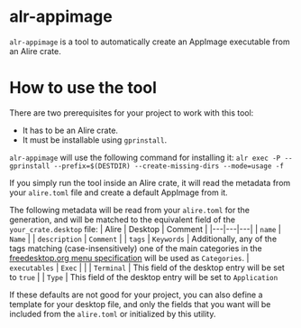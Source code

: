 # alr-appimage

`alr-appimage` is a tool to automatically create an AppImage executable from an Alire crate.

# How to use the tool

There are two prerequisites for your project to work with this tool:
- It has to be an Alire crate.
- It must be installable using `gprinstall`.

`alr-appimage` will use the following command for installing it:
 `alr exec -P -- gprinstall --prefix=$(DESTDIR) --create-missing-dirs --mode=usage -f`

If you simply run the tool inside an Alire crate, it will read the
metadata from your `alire.toml` file and create a default AppImage
from it.

The following metadata will be read from your `alire.toml` for the generation, and will be matched to the equivalent field of the `your_crate.desktop` file:
| Alire  | Desktop   | Comment  |
|---|---|---|
| `name` | `Name` |
| `description` | `Comment` |
| `tags` | `Keywords` | Additionally, any of the tags matching (case-insensitively) one of the main categories in the [freedesktop.org menu specification](https://specifications.freedesktop.org/menu-spec/menu-spec-1.0.html) will be used as `Categories`.
| `executables` | `Exec` |
| | `Terminal` | This field of the desktop entry will be set to `true`
| | `Type` | This field of the desktop entry will be set to `Application`

If these defaults are not good for your project, you can also define a template for your desktop file, and only the fields that you want will be included from the `alire.toml` or initialized by this utility.
